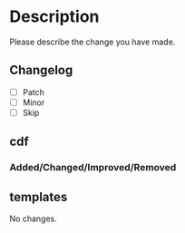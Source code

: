 # Description

Please describe the change you have made.

## Changelog

- [ ] Patch
- [ ] Minor
- [ ] Skip

## cdf

### Added/Changed/Improved/Removed

## templates

No changes.
